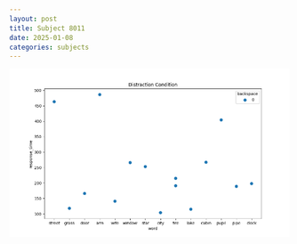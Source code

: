 ```yaml
---
layout: post
title: Subject 8011
date: 2025-01-08
categories: subjects
---
```


![](data/8011/run-28/8011_rt_acc_fuzzy_delay.png)
